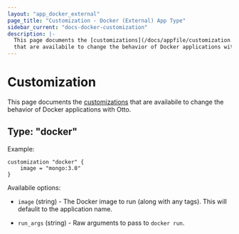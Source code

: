 ```yaml
---
layout: "app_docker_external"
page_title: "Customization - Docker (External) App Type"
sidebar_current: "docs-docker-customization"
description: |-
  This page documents the [customizations](/docs/appfile/customization.html)
  that are availabile to change the behavior of Docker applications with Otto.
---
```


# Customization

This page documents the [customizations](/docs/appfile/customization.html)
that are availabile to change the behavior of Docker applications with Otto.

## Type: "docker"

Example:

```
customization "docker" {
    image = "mongo:3.0"
}
```

Availabile options:

  * `image` (string) - The Docker image to run (along with any tags).
    This will defaulit to the application name.

  * `run_args` (string) - Raw arguments to pass to `docker run`.

